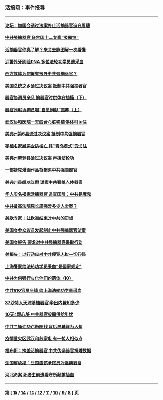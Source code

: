 ### 活摘网：事件报导
---
#### [论坛：加国会通过法案终止活摘器官迫在眉睫](../../pages/nf5877/n13029839.md?06230430) 
#### [中共强摘器官 联合国十二专家“极震惊”](../../pages/nf5877/n13024313.md?06230430) 
#### [活摘器官你真了解？来龙去脉图解一次看懂](../../pages/nf5877/n13013820.md?06230430) 
#### [沪警抢牙刷验DNA 多位法轮功学员遭采血](../../pages/nf5877/n12969218.md?06230430) 
#### [西方媒体为何鲜有报导中共强摘器官？](../../pages/nf5877/n12932034.md?06230430) 
#### [美国总统之乡通过决议案 抵制中共强摘器官](../../pages/nf5877/n12908242.md?06230430) 
#### [器官协调员亲见 摘器官时供体在抽搐（下）](../../pages/nf5877/n12898622.md?06230430) 
#### [器官捐献协调员曝“自愿捐献”黑幕（上）](../../pages/nf5877/n12878830.md?06230430) 
#### [武汉协和医院一天四台心脏移植 供体引关注](../../pages/nf5877/n12863175.md?06230430) 
#### [美弗州第6县通过决议案 抵制中共强摘器官](../../pages/nf5877/n12805218.md?06230430) 
#### [移植名家臧运金跳楼亡 其“青岛模式”受关注](../../pages/nf5877/n12803746.md?06230430) 
#### [美弗州劳登县通过决议案 声援法轮功](../../pages/nf5877/n12785715.md?06230430) 
#### [一部捷克漫画作品将聚焦中共强摘器官](../../pages/nf5877/n12785954.md?06230430) 
#### [美弗州县级决议案 谴责中共强摘人体器官](../../pages/nf5877/n12721290.md?06230430) 
#### [华人实名揭露活摘器官 追查国际：中共是魔鬼](../../pages/nf5877/n12691724.md?06230430) 
#### [中共最高法院院长周强涉多少人命案？](../../pages/nf5877/n12678074.md?06230430) 
#### [美欧专家：让欧洲结束对中共的幻想](../../pages/nf5877/n12652921.md?06230430) 
#### [美国会参众议员发起制止中共强摘器官法案](../../pages/nf5877/n12627668.md?06230430) 
#### [美国会报告 要求对中共强摘器官采取行动](../../pages/nf5877/n12448233.md?06230430) 
#### [美报告：以行动应对中共侵犯人权一切行径](../../pages/nf5877/n12443204.md?06230430) 
#### [上海警察给法轮功学员采血“是国家规定”](../../pages/nf5877/n12371027.md?06230430) 
#### [中共为何强行火化他们的遗体（10）](../../pages/nf5877/n12352363.md?06230430) 
#### [中共610官员坐镇 给上海法轮功学员采血](../../pages/nf5877/n12350295.md?06230430) 
#### [37沙特人天津移植器官 牵出内幕知多少](../../pages/nf5877/n12338586.md?06230430) 
#### [10天4颗心脏 中共器官按需供给引忧](../../pages/nf5877/n12326366.md?06230430) 
#### [中共三桶油华尔街圈钱 背后黑幕鲜为人知](../../pages/nf5877/n12249199.md?06230430) 
#### [疫情重灾区武汉和苏家屯 有一惊人相似点](../../pages/nf5877/n12150824.md?06230430) 
#### [福布斯：掩盖活摘器官 中共伪造器官捐赠数据](../../pages/nf5877/n11669316.md?06230430) 
#### [法国解放报：法国应该承诺反对强摘器官](../../pages/nf5877/n11597772.md?06230430) 
#### [河北命案 死者生前遭看守所频繁抽血](../../pages/nf5877/n11594995.md?06230430) 

---
#### 第 [ [15](./15.md?06230430) / [14](./14.md?06230430) / [13](./13.md?06230430) / [12](./12.md?06230430) / [11](./11.md?06230430) / [10](./10.md?06230430) / [9](./9.md?06230430) / [8](./8.md?06230430) ] 页
